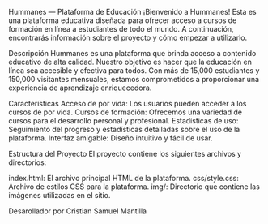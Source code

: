 Hummanes — Plataforma de Educación
¡Bienvenido a Hummanes! Esta es una plataforma educativa diseñada para ofrecer acceso a cursos de formación en línea a estudiantes de todo el mundo. A continuación, encontrarás información sobre el proyecto y cómo empezar a utilizarlo.

Descripción
Hummanes es una plataforma que brinda acceso a contenido educativo de alta calidad. Nuestro objetivo es hacer que la educación en línea sea accesible y efectiva para todos. Con más de 15,000 estudiantes y 150,000 visitantes mensuales, estamos comprometidos a proporcionar una experiencia de aprendizaje enriquecedora.

Características
Acceso de por vida: Los usuarios pueden acceder a los cursos de por vida.
Cursos de formación: Ofrecemos una variedad de cursos para el desarrollo personal y profesional.
Estadísticas de uso: Seguimiento del progreso y estadísticas detalladas sobre el uso de la plataforma.
Interfaz amigable: Diseño intuitivo y fácil de usar.

Estructura del Proyecto
El proyecto contiene los siguientes archivos y directorios:

index.html: El archivo principal HTML de la plataforma.
css/style.css: Archivo de estilos CSS para la plataforma.
img/: Directorio que contiene las imágenes utilizadas en el sitio.


Desarollador por
Cristian Samuel Mantilla
